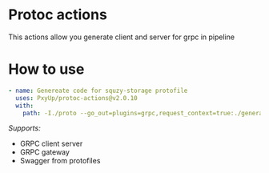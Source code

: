 # Protoc actions

This actions allow you generate client and server for grpc in pipeline

# How to use

```yml
- name: Genereate code for squzy-storage protofile
  uses: PxyUp/protoc-actions@v2.0.10
  with:
    path: -I./proto --go_out=plugins=grpc,request_context=true:./generated proto/squzy-storage-proto/v1/service.proto
```

*Supports:*
- GRPC client server
- GRPC gateway
- Swagger from protofiles
